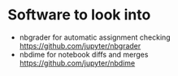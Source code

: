 # Software to look into #

* nbgrader for automatic assignment checking <https://github.com/jupyter/nbgrader>
* nbdime for notebook diffs and merges <https://github.com/jupyter/nbdime>
